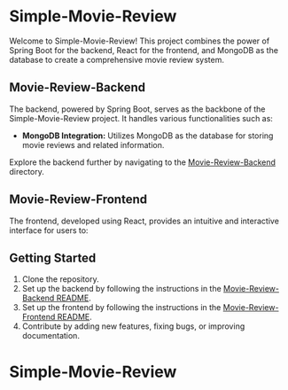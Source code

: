 # Simple-Movie-Review

Welcome to Simple-Movie-Review! This project combines the power of Spring Boot for the backend, React for the frontend, and MongoDB as the database to create a comprehensive movie review system.

## Movie-Review-Backend
The backend, powered by Spring Boot, serves as the backbone of the Simple-Movie-Review project. It handles various functionalities such as:

- **MongoDB Integration:** Utilizes MongoDB as the database for storing movie reviews and related information.

Explore the backend further by navigating to the [Movie-Review-Backend](./Movie-Review-Backend) directory.

## Movie-Review-Frontend
The frontend, developed using React, provides an intuitive and interactive interface for users to:

## Getting Started
1. Clone the repository.
2. Set up the backend by following the instructions in the [Movie-Review-Backend README](./Movie-Review-Backend/README.md).
3. Set up the frontend by following the instructions in the [Movie-Review-Frontend README](./Movie-Review-Frontend/README.md).
4. Contribute by adding new features, fixing bugs, or improving documentation.
# Simple-Movie-Review
